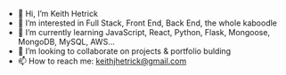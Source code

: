 - 👋 Hi, I’m Keith Hetrick
- 👀 I’m interested in Full Stack, Front End, Back End, the whole kaboodle
- 🌱 I’m currently learning JavaScript, React, Python, Flask, Mongoose, MongoDB, MySQL, AWS...
- 💞️ I’m looking to collaborate on projects & portfolio bulding
- 📫 How to reach me: keithjhetrick@gmail.com

<!---
keithhetrick/keithhetrick is a ✨ special ✨ repository because its `README.md` (this file) appears on your GitHub profile.
You can click the Preview link to take a look at your changes.
--->

